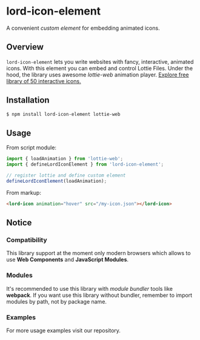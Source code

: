 # lord-icon-element
A convenient _custom element_ for embedding animated icons.

## Overview
`lord-icon-element` lets you write websites with fancy, interactive, animated icons. With this element you can embed and control Lottie Files. Under the hood, the library uses awesome _lottie-web_ animation player. [Explore free library of 50 interactive icons.](http://0.0.0.0:4000/free-icons)

## Installation

```bash
$ npm install lord-icon-element lottie-web
```

## Usage
From script module:
```js
import { loadAnimation } from 'lottie-web';
import { defineLordIconElement } from 'lord-icon-element';

// register lottie and define custom element 
defineLordIconElement(loadAnimation);
```
From markup:
```html
<lord-icon animation="hover" src="/my-icon.json"></lord-icon>               
```


## Notice
### Compatibility
This library support at the moment only modern browsers which allows to use __Web Components__ and __JavaScript Modules__. 

### Modules
It's recommended to use this library with _module bundler_ tools like __webpack__. If you  want use this library without bundler, remember to import modules by path, not by package name.

### Examples
For more usage examples visit our repository.